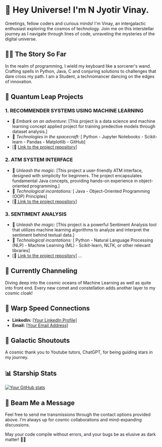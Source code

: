 # 🚀 Hey Universe! I'm N Jyotir Vinay.

Greetings, fellow coders and curious minds! I'm Vinay, an intergalactic enthusiast exploring the cosmos of technology. Join me on this interstellar journey as I navigate through lines of code, unraveling the mysteries of the digital universe.

## 👨‍💻 The Story So Far

In the realm of programming, I wield my keyboard like a sorcerer's wand. Crafting spells in Python, Java, C and conjuring solutions to challenges that dare cross my path. I am a Student, a technomancer dancing on the edges of innovation.

## 🌌 Quantum Leap Projects

### 1. RECOMMENDER SYSTEMS USING MACHINE LEARNING 
   - 🌟 *Embark on an adventure:* [This project is a data science and machine learning concept applied project for training predective models through dataset analysis.]
   - 🚀 *Technologies in the spacecraft:* [ Python - Jupyter Notebooks - Scikit-learn - Pandas - Matplotlib - GitHub]
   - [🔗 [Link to the project repository](https://github.com/NJVinay/Recommender_System)]

### 2. ATM SYSTEM INTERFACE 
   - 🌟 *Unleash the magic:* [This project a user-friendly ATM interface, designed with simplicity for beginners. The project encapsulates fundamental Java concepts, providing hands-on experience in object-oriented programming.]
   - 🚀 *Technological incantations:* [ Java - Object-Oriented Programming (OOP) Principles]
   - [🔗[ Link to the project repository](https://github.com/NJVinay/oibsip_taskno3)]

### 3. SENTIMENT ANALYSIS
   - 🌟 *Unleash the magic:* [This project is a powerful Sentiment Analysis tool that utilizes machine learning algorithms to analyze and interpret the sentiment behind textual data.]
   - 🚀 *Technological incantations:* [ Python - Natural Language Processing (NLP) - Machine Learning (ML) - Scikit-learn, NLTK, or other relevant libraries]
   - [🔗 [Link to the project repository](https://github.com/NJVinay/Sentiment_Analysis)]
...

## 🌱 Currently Channeling

Diving deep into the cosmic oceans of Machine Learning as well as quite into front end. Every new comet and constellation adds another layer to my cosmic cloak!

## 🚀 Warp Speed Connections

- **LinkedIn:** [[Your LinkedIn Profile]](https://www.linkedin.com/in/naram-jyotir-vinay-055766220/)
- **Email:** [[Your Email Address]](jv5102003@gmail.com)

## 🎉 Galactic Shoutouts

A cosmic thank you to Youtube tutors, ChatGPT,  for being guiding stars in my journey.

## 📊 Starship Stats

[![Your GitHub stats](https://github-readme-stats.vercel.app/api?username=YourUsername&show_icons=true&hide=contribs,prs&count_private=true&theme=radical)](https://github.com/anuraghazra/github-readme-stats)

## 📡 Beam Me a Message

Feel free to send me transmissions through the contact options provided above. I'm always up for cosmic collaborations and mind-expanding discussions.

May your code compile without errors, and your bugs be as elusive as dark matter! 🌌🚀

<!---
NJVinay/NJVinay is a ✨ special ✨ repository because its `README.md` (this file) appears on your GitHub profile.
You can click the Preview link to take a look at your changes.
--->
